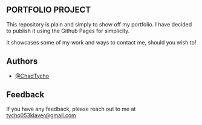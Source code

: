 
## PORTFOLIO PROJECT

This repository is plain and simply to show off my portfolio. I have decided to publish it using the Github Pages for simplicity.

It showcases some of my work and ways to contact me, should you wish to!


## Authors

- [@ChadTycho](https://www.github.com/chadtycho)


## Feedback

If you have any feedback, please reach out to me at tycho053klaver@gmail.com

